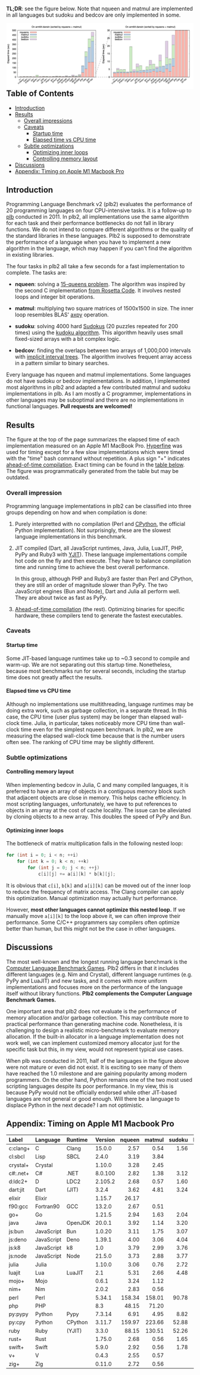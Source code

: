 **TL;DR**: see the figure below. Note that nqueen and matmul are implemented in
all languages but sudoku and bedcov are only implemented in some.

<img align="left" src="analysis/rst-m1.png?v6"/>

## Table of Contents

- [Introduction](#intro)
- [Results](#result)
  - [Overall impressions](#overall)
  - [Caveats](#caveat)
    - [Startup time](#startup)
	- [Elapsed time vs CPU time](#cputime)
  - [Subtle optimizations](#opt)
	- [Optimizing inner loops](#matmul)
	- [Controlling memory layout](#memlayout)
- [Discussions](#conclusion)
- [Appendix: Timing on Apple M1 Macbook Pro](#table)

## <a name="intro"></a>Introduction

Programming Language Benchmark v2 (plb2) evaluates the performance of 20
programming languages on four CPU-intensive tasks. It is a follow-up to
[plb][plb] conducted in 2011. In plb2, all implementations use the same
algorithm for each task and their performance bottlenecks do not fall in
library functions. We do not intend to compare different algorithms or the
quality of the standard libraries in these languages. Plb2 is supposed to
demonstrate the performance of a language when you have to implement a new
algorithm in the language, which may happen if you can't find the algorithm in
existing libraries.

The four tasks in plb2 all take a few seconds for a fast implementation to
complete. The tasks are:

* **nqueen**: solving a [15-queens problem][8queen]. The algorithm was inspired
  by the second C implementation [from Rosetta Code][8qrc]. It involves nested
  loops and integer bit operations.

* **matmul**: multiplying two square matrices of 1500x1500 in size. The inner
  loop resembles BLAS' [axpy][axpy] operation.

* **sudoku**: solving 4000 hard [Sudokus][sudoku] (20 puzzles repeated for 200
  times) using the [kudoku algorithm][kudoku]. This algorithm heavily uses
  small fixed-sized arrays with a bit complex logic.

* **bedcov**: finding the overlaps between two arrays of 1,000,000 intervals
  with [implicit interval trees][iitree]. The algorithm involves frequent
  array access in a pattern similar to binary searches.

Every language has nqueen and matmul implementations. Some languages do not
have sudoku or bedcov implementations. In addition, I implemented most
algorithms in plb2 and adapted a few contributed matmul and sudoku
implementations in plb. As I am mostly a C programmer, implementations in other
languages may be suboptimal and there are no implementations in functional
languages. **Pull requests are welcomed!**

## <a name="result"></a>Results

The figure at the top of the page summarizes the elapsed time of each implementation
measured on an Apple M1 MacBook Pro. [Hyperfine][hyperfine] was used for timing
except for a few slow implementations which were timed with the "time" bash
command without repetition. A plus sign "+" indicates [ahead-of-time
compilation][aot]. Exact timing can be found in the [table below](#table). The
figure was programmatically generated from the table but may be outdated.

### <a name="overall"></a>Overall impression

Programming language implementations in plb2 can be classified into three groups
depending on how and when compilation is done:

1. Purely interpretted with no compilation (Perl and [CPython][cpy], the
   official Python implementation). Not surprisingly, these are the slowest
   language implementations in this benchmark.

2. JIT compiled (Dart, all JavaScript runtimes, Java, Julia, LuaJIT, PHP, PyPy
   and Ruby3 with [YJIT][yjit]). These
   language implementations compile hot code on the fly and then execute. They
   have to balance compilation time and running time to achieve the best
   overall performance.

   In this group, although PHP and Ruby3 are faster than Perl and CPython, they
   are still an order of magnitude slower than PyPy. The two JavaScript engines
   (Bun and Node), Dart and Julia all perform well. They are about twice as
   fast as PyPy.

3. [Ahead-of-time compilation][aot] (the rest). Optimizing binaries for
   specific hardware, these compilers tend to generate the fastest executables.

### <a name="caveat"></a>Caveats

#### <a name="startup"></a>Startup time

Some JIT-based language runtimes take up to ~0.3 second to compile and warm-up.
We are not separating out this startup time. Nonetheless, because most
benchmarks run for several seconds, including the startup time does not greatly
affect the results.

#### <a name="cputime"></a>Elapsed time vs CPU time

Although no implementations use multithreading, language runtimes may be doing
extra work, such as garbage collection, in a separate thread. In this case, the
CPU time (user plus system) may be longer than elapsed wall-clock time. Julia,
in particular, takes noticeably more CPU time than wall-clock time even for the
simplest nqueen benchmark. In plb2, we are measuring the elapsed wall-clock
time because that is the number users often see. The ranking of CPU time may be
slightly different.

### <a name="opt"></a>Subtle optimizations

#### <a name="memlayout"></a>Controlling memory layout

When implementing bedcov in Julia, C and many compiled languages, it is
preferred to have an array of objects in a contiguous memory block such that
adjacent objects are close in memory. This helps cache efficiency. In most
scripting languages, unfortunately, we have to put references to objects in an
array at the cost of cache locality. The issue can be alleviated by cloning
objects to a new array. This doubles the speed of PyPy and Bun.

#### <a name="matmul"></a>Optimizing inner loops

The bottleneck of matrix multiplication falls in the following nested loop:
```cpp
for (int i = 0; i < n; ++i)
    for (int k = 0; k < n; ++k)
        for (int j = 0; j < n; ++j)
            c[i][j] += a[i][k] * b[k][j];
```
It is obvious that `c[i]`, `b[k]` and `a[i][k]` can be moved out of the inner
loop to reduce the frequency of matrix access. The Clang compiler can apply
this optimization. Manual optimization may actually hurt performance.

However, **most other languages cannot optimize this nested loop.** If we
manually move `a[i][k]` to the loop above it, we can often improve their
performance. Some C/C++ programmers say compilers often optimize better than
human, but this might not be the case in other languages.

## <a name="conclusion"></a>Discussions

The most well-known and the longest running language benchmark is the [Computer
Language Benchmark Games][clbg]. Plb2 differs in that it includes different
languages (e.g. Nim and Crystal), different language runtimes (e.g. PyPy and
LuaJIT) and new tasks, and it comes with more uniform
implementations and focuses more on the performance of the language itself
without library functions. **Plb2 complements the Computer Language Benchmark
Games.**

One important area that plb2 does not evaluate is the performance of memory
allocation and/or garbage collection. This may contribute more to practical
performance than generating machine code. Nonetheless, it is challenging to
design a realistic micro-benchmark to evaluate memory allocation. If the
built-in allocator in a language implementation does not work well, we can
implement customized memory allocator just for the specific task but this, in
my view, would not represent typical use cases.

When plb was conducted in 2011, half of the languages in the figure above were
not mature or even did not exist. It is exciting to see many of them have
reached the 1.0 milestone and are gaining popularity among modern programmers.
On the other hand, Python remains one of the two most used scripting languages
despite its poor performance. In my view, this is because PyPy would not be
officially endorsed while other JIT-based languages are not general or good
enough. Will there be a language to displace Python in the next decade? I am
not optimistic.

## <a name="table"></a>Appendix: Timing on Apple M1 Macbook Pro

|Label    |Language  |Runtime|Version| nqueen | matmul | sudoku | bedcov |
|:--------|:---------|:------|:------|-------:|-------:|-------:|-------:|
|c:clang+ |C         |Clang  |15.0.0 | 2.57   | 0.54   | 1.56   | 0.84   |
|cl:sbcl  |Lisp      |SBCL   |2.4.0  | 3.19   | 3.84   |        |        |
|crystal+ |Crystal   |       |1.10.0 | 3.28   | 2.45   |        | 0.87   |
|c#:.net+ |C#        |.NET   |8.0.100| 2.82   | 1.38   | 3.12   |        |
|d:ldc2+  |D         |LDC2   |2.105.2| 2.68   | 0.57   | 1.60   |        |
|dart:jit |Dart      |(JIT)  |3.2.4  | 3.62   | 4.81   | 3.24   |        |
|elixir   |Elixir    |       |1.15.7 | 26.17  |        |        |        |
|f90:gcc  |Fortran90 |GCC    |13.2.0 | 2.67   | 0.51   |        |        |
|go+      |Go        |       |1.21.5 | 2.94   | 1.63   | 2.04   |        |
|java     |Java      |OpenJDK|20.0.1 | 3.92   | 1.14   | 3.20   |        |
|js:bun   |JavaScript|Bun    |1.0.20 | 3.11   | 1.75   | 3.07   | 2.83   |
|js:deno  |JavaScript|Deno   |1.39.1 | 4.00   | 3.06   | 4.04   | 3.87   |
|js:k8    |JavaScript|k8     |1.0    | 3.79   | 2.99   | 3.76   | 4.02   |
|js:node  |JavaScript|Node   |21.5.0 | 3.73   | 2.88   | 3.77   | 3.83   |
|julia    |Julia     |       |1.10.0 | 3.06   | 0.76   | 2.72   | 1.96   |
|luajit   |Lua       |LuaJIT |2.1    | 5.31   | 2.66   | 4.48   | 10.59  |
|mojo+    |Mojo      |       |0.6.1  | 3.24   | 1.12   |        |        |
|nim+     |Nim       |       |2.0.2  | 2.83   | 0.56   |        | 1.18   |
|perl     |Perl      |       |5.34.1 | 158.34 | 158.01 | 90.78  |        |
|php      |PHP       |       |8.3    | 48.15  | 71.20  |        |        |
|py:pypy  |Python    |Pypy   |7.3.14 | 6.91   | 4.95   | 8.82   | 6.27   |
|py:cpy   |Python    |CPython|3.11.7 | 159.97 | 223.66 | 52.88  | 42.84  |
|ruby     |Ruby      |(YJIT) |3.3.0  | 88.15  | 130.51 | 52.26  |        |
|rust+    |Rust      |       |1.75.0 | 2.68   | 0.56   | 1.65   |        |
|swift+   |Swift     |       |5.9.0  | 2.92   | 0.56   | 1.78   |        |
|v+       |V         |       |0.4.3  | 2.55   | 0.57   |        |        |
|zig+     |Zig       |       |0.11.0 | 2.72   | 0.56   |        |        |

[plb]: https://github.com/attractivechaos/plb
[8queen]: https://en.wikipedia.org/wiki/Eight_queens_puzzle
[8qrc]: https://rosettacode.org/wiki/N-queens_problem#C
[sudoku]: https://en.wikipedia.org/wiki/Sudoku
[kudoku]: https://attractivechaos.github.io/plb/kudoku.html
[iitree]: https://academic.oup.com/bioinformatics/article/37/9/1315/5910546
[hyperfine]: https://github.com/sharkdp/hyperfine
[cpy]: https://en.wikipedia.org/wiki/CPython
[pypy]: https://www.pypy.org
[bun]: https://bun.sh
[luablog]: https://attractivechaos.wordpress.com/2011/01/23/amazed-by-luajit/
[yjit]: https://github.com/ruby/ruby/blob/master/doc/yjit/yjit.md
[aot]: https://en.wikipedia.org/wiki/Ahead-of-time_compilation
[clbg]: https://benchmarksgame-team.pages.debian.net/benchmarksgame/index.html
[axpy]: https://en.wikipedia.org/wiki/Basic_Linear_Algebra_Subprograms#Level_1
